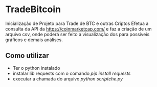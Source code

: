 # TradeBitcoin
Inicialização de Projeto para Trade de BTC e outras Criptos
Efetua a consulta da API da https://coinmarketcap.com/ e faz a criação de um arquivo csv, onde poderá ser feito a visualização dos
para possíveis gráficos e demais análises.

## Como utilizar
 - Ter o python instalado
 - instalar lib requests com o comando *pip install requests*
 - executar a chamada do arquivo *python scriptche.py*
